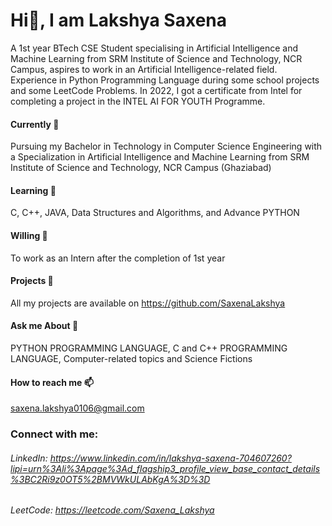 # Hi👋, I am Lakshya Saxena
A 1st year BTech CSE Student specialising in Artificial Intelligence and Machine Learning from SRM Institute of Science and Technology, NCR Campus, aspires to work in an Artificial Intelligence-related field. Experience in Python Programming Language during some school projects and some LeetCode Problems. In 2022, I got a certificate from Intel for completing a project in the INTEL AI FOR YOUTH Programme.
#### Currently 🔭
Pursuing my Bachelor in Technology in Computer Science Engineering with a Specialization in Artificial Intelligence and Machine Learning from SRM Institute of Science and Technology, NCR Campus (Ghaziabad)
#### Learning 🌱
C, C++, JAVA, Data Structures and Algorithms, and Advance PYTHON
#### Willing 🤝
To work as an Intern after the completion of 1st year
#### Projects 💫
All my projects are available on https://github.com/SaxenaLakshya
#### Ask me About 💬
PYTHON PROGRAMMING LANGUAGE, C and C++ PROGRAMMING LANGUAGE, Computer-related topics and Science Fictions
#### How to reach me 📫
saxena.lakshya0106@gmail.com
### Connect with me:
###### LinkedIn: https://www.linkedin.com/in/lakshya-saxena-704607260?lipi=urn%3Ali%3Apage%3Ad_flagship3_profile_view_base_contact_details%3BC2Ri9z0OT5%2BMVWkULAbKgA%3D%3D
###### LeetCode: https://leetcode.com/Saxena_Lakshya
